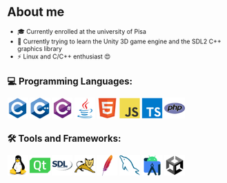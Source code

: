 # About me

 - :mortar_board: Currently enrolled at the university of Pisa
 - :seedling: Currently trying to learn the Unity 3D game engine and the SDL2 C++ graphics library
 - :zap: Linux and C/C++ enthusiast :heart_eyes:

<!--
**iacoviola/iacoviola** is a ✨ _special_ ✨ repository because its `README.md` (this file) appears on your GitHub profile.

Here are some ideas to get you started:

- 🔭 I’m currently working on ...
- 🌱 I’m currently learning ...
- 👯 I’m looking to collaborate on ...
- 🤔 I’m looking for help with ...
- 💬 Ask me about ...
- 📫 How to reach me: ...
- 😄 Pronouns: ...
- ⚡ Fun fact: ...
-->
## :computer: Programming Languages:
<div>
  <img src="https://raw.githubusercontent.com/devicons/devicon/master/icons/c/c-original.svg" width="48px">
  <img src="https://raw.githubusercontent.com/devicons/devicon/master/icons/cplusplus/cplusplus-original.svg" width="48px">
  <img src="https://raw.githubusercontent.com/devicons/devicon/master/icons/csharp/csharp-original.svg" width="48px">
  <img src="https://raw.githubusercontent.com/devicons/devicon/master/icons/java/java-original.svg" width="48px">
  <img src="https://raw.githubusercontent.com/devicons/devicon/master/icons/html5/html5-original.svg" width="48px">
  <img src="https://raw.githubusercontent.com/devicons/devicon/master/icons/javascript/javascript-original.svg" width="48px">
  <img src="https://raw.githubusercontent.com/devicons/devicon/master/icons/typescript/typescript-original.svg" width="48px">
  <img src="https://raw.githubusercontent.com/devicons/devicon/master/icons/php/php-original.svg" width="48px">
</div>

## :hammer_and_wrench: Tools and Frameworks:
<div>
  <img src="https://raw.githubusercontent.com/devicons/devicon/master/icons/linux/linux-original.svg" width="48px">
  <img src="https://raw.githubusercontent.com/devicons/devicon/master/icons/qt/qt-original.svg" width="48px">
  <img src="https://raw.githubusercontent.com/devicons/devicon/master/icons/sdl/sdl-original.svg" width="48px">
  <img src="https://raw.githubusercontent.com/devicons/devicon/master/icons/tomcat/tomcat-original.svg" width="48px">
  <img src="https://raw.githubusercontent.com/devicons/devicon/master/icons/apache/apache-original.svg" width="48px">
  <img src="https://raw.githubusercontent.com/devicons/devicon/master/icons/mysql/mysql-original.svg" width="48px">
  <img src="https://raw.githubusercontent.com/devicons/devicon/master/icons/androidstudio/androidstudio-original.svg" width="48px">
  <img src="https://raw.githubusercontent.com/devicons/devicon/master/icons/unity/unity-original.svg" width="48px">
</div>
